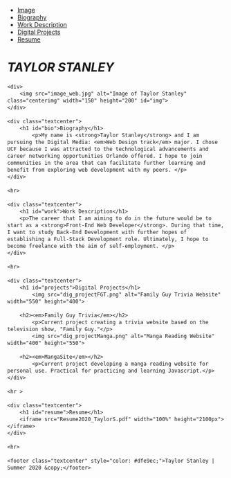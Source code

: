 <html>
<head>
	<title>Taylor Stanley: Portfolio</title>
	<link rel="stylesheet" type="text/css" href="style.css">
</head>
<body>
	<div>
		<ul class="navbar">
			<li class="nav"><a href="#img" class="navlink">Image</a></li>
			<li class="nav"><a href="#bio" class="navlink">Biography</a></li>
			<li class="nav"><a href="#work" class="navlink">Work Description</a></li>
			<li class="nav"><a href="#projects" class="navlink">Digital Projects</a></li>
			<li class="nav"><a href="#resume" class="navlink">Resume</a></li>
		</ul>
	</div>
	<div>
	<h1 id="name" class="textcenter"><em>TAYLOR STANLEY</em></h1> <!--add class if need be for styling-->
	</div>

	<div>
		<img src="image_web.jpg" alt="Image of Taylor Stanley" class="centerimg" width="150" height="200" id="img">
	</div>

	<div class="textcenter">
		<h1 id="bio">Biography</h1>
			<p>My name is <strong>Taylor Stanley</strong> and I am pursuing the Digital Media: <em>Web Design track</em> major. I chose UCF because I was attracted to the technological advancements and career networking opportunities Orlando offered. I hope to join communities in the area that can facilitate further learning and benefit from exploring web development with my peers. </p>
	</div>

	<hr>

	<div class="textcenter">
		<h1 id="work">Work Description</h1>
		<p>The career that I am aiming to do in the future would be to start as a <strong>Front-End Web Developer</strong>. During that time, I want to study Back-End Development with further hopes of establishing a Full-Stack Development role. Ultimately, I hope to become freelance with the aim of self-employment. </p>
	</div>

	<hr>

	<div class="textcenter">
		<h1 id="projects">Digital Projects</h1>
			<img src="dig_projectFGT.png" alt="Family Guy Trivia Website" width="550" height="400">
		
		<h2><em>Family Guy Trivia</em></h2>
			<p>Current project creating a trivia website based on the television show, "Family Guy."</p>
			<img src="dig_projectManga.png" alt="Manga Reading Website" width="400" height="550">
		
		<h2><em>MangaSite</em></h2>
			<p>Current project developing a manga reading website for personal use. Practical for practicing and learning Javascript.</p>
	</div>

	<hr >

	<div class="textcenter">
		<h1 id="resume">Resume</h1>
		<iframe src="Resume2020_TaylorS.pdf" width="100%" height="2100px"></iframe>
	</div>

	<hr>

	<footer class="textcenter" style="color: #dfe9ec;">Taylor Stanley | Summer 2020 &copy;</footer>
</body>
</html>
